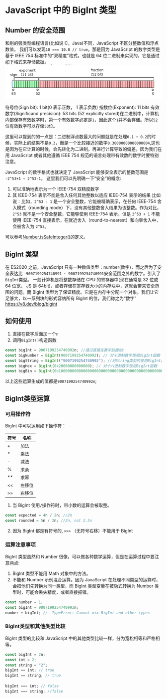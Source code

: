# JavaScript 中的 BigInt 类型

## Number 的安全范围

和别的强类型编程语言(比如说 C，Java)不同，JavaScript 不区分整数值和浮点数值。
我们可以发现`10 === 10.0 // true`。那是因为 JavaScript 的数字类型是基于 IEEE 754 标准中的"双精度"格式，也就是 64 位二进制来实现的，它是通过如下格式来存储数据。
![ieee-754](../images/ieee-754.png)

符号位(Sign bit): 1 bit(0 表示正数， 1 表示负数)
指数位(Exponent): 11 bits
有效数字(Significand precision): 53 bits (52 explicitly stored)在二进制中，计算机内部保存有效数字时，第一个有效数字必定是`1`，因此这个`1`并不会存储。所以`52`位有效数字可以存储`53`位。

这里可以提到的的一点是：二进制浮点数最大的问题就是在处理`0.1 + 0.2`的时候，实际上的结果不是`0.3`，而是一个比较接近的数字`0.30000000000000004`,这也是因为在它计算的时候，会先转化为二进制，再进行计算导致的偏差。因为我们在用 JavaScript 或者其他遵循 IEEE 754 规范的语言处理带有效数的数字时要特别注意。

JavaScript 的数字格式也就决定了 JavaScript 能够安全表示的整数范围是 `-2^53+1 ~ 2^53-1`。
这里我们可以先明确一下“安全”的概念:

1. 可以准确地表示为一个 IEEE-754 双精度数字
2. 其 IEEE-754 表示不能是舍入任何其他整数以适应 IEEE-754 表示的结果
   比如说：比如，`2^53 - 1` 是一个安全整数，它能被精确表示，在任何 IEEE-754 舍入模式（rounding mode）下，没有其他整数舍入结果为该整数。作为对比，`2^53` 就不是一个安全整数，它能够使用 IEEE-754 表示，但是 `2^53 + 1` 不能使用 IEEE-754 直接表示，在就近舍入（round-to-nearest）和向零舍入中，会被舍入为 `2^53`。

可以参考[Number.isSafeInteger()](https://developer.mozilla.org/en-US/docs/Web/JavaScript/Reference/Global_Objects/Number/isSafeInteger)的定义。

## BigInt 类型

在 ES2020 之前，JavaScript 只有一种数值类型：number(数字)，而之后为了安全表达比 `-9007199254740991 ~ 9007199254740991`安全范围之外的数字。引入了`BigInt`类型。
一般计算机是将整数存储在 CPU 的寄存器中(现在通常是 32 位或 64 位宽， JS 是 64bit)，或者存储在寄存器大小的内存块中，这就会带来安全范围的问题。而 BigInt 类型为了保证精度。它是在内存中分配一个对象。我们让它足够大，以一系列块的形式容纳所有 BigInt 的位，我们称之为“数字”
https://v8.dev/blog/bigint

## 如何使用

1. 直接在数字后面加一个`n`
2. 调用`BigInt()`构造函数

```javascript
const bigInt = 9007199254740992n; //通过直接在数字后面加n
const bigNumber = BigInt(9007199254740992); // 对十进制数字使用BigInt函数
const bigString = BigInt("9007199254740992"); //对String类型的使用BigInt函数，先隐式转换为十进制的数字，再显式转换为BigIn类型
const bigHex = BigInt(0x20000000000000); // 对十六进制数字使用BigInt函数
const bigBin = BigInt(0b100000000000000000000000000000000000000000000000000000); //对二进制数字使用BigInt函数
```

以上这些运算生成的值都是`9007199254740992n`;

## BigInt类型运算

### 可用操作符

BigInt 中可以运用如下操作符：

| 符号 | 名称   |
| ---- | ------ |
| +    | 加法   |
| \*   | 乘法   |
| -    | 减法   |
| %    | 求余   |
| \*\* | 求幂   |
| <<   | 左移位 |
| >>   | 右移位 |

1.  当 BigInt 使用`/`操作符时，带小数的运算会被取整。

```javascript
const expected = 4n / 2n; //2n
const rounded = 5n / 2n; //2n, not 2.5n
```

2.  因为 BigInt 都是有符号的, `>>>` （无符号右移）不能用于 BigInt

### 运算注意事项

BigInt 类型虽然和 Number 很像，可以做各种数学运算，但是在运算过程中要注意两点:

1.  BigInt 类型不能用 Math 对象中的方法。
2.  不能和 Number 示例混合运算。因为 JavaScript 在处理不同类型的运算时，会把他们先转换为同一类型，而 BigInt 类型变量在被隐式转换为 Number 类型时，可能会丢失精度，或者直接报错。

```javascript
const number = 1;
const bigInt = 9007199254740993n;
number + bigInt; //  TypeError: Cannot mix BigInt and other types
```

### BigInt类型和其他类型比较

BigInt 类型的比较和 JavaScript 中的其他类型比较一样，分为宽松相等和严格相等。

```javascript
const bigInt = 2n;
const int = 2;
const string = "2";
bigInt == int; // true
bigInt == string; // true

bigInt === int; // false
bigInt === string; //false
```
